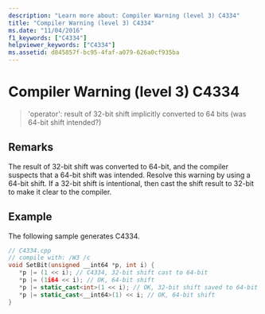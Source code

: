 ```yaml
---
description: "Learn more about: Compiler Warning (level 3) C4334"
title: "Compiler Warning (level 3) C4334"
ms.date: "11/04/2016"
f1_keywords: ["C4334"]
helpviewer_keywords: ["C4334"]
ms.assetid: d845857f-bc95-4faf-a079-626a0cf935ba
---
```

# Compiler Warning (level 3) C4334

> 'operator': result of 32-bit shift implicitly converted to 64 bits (was 64-bit shift intended?)

## Remarks

The result of 32-bit shift was converted to 64-bit, and the compiler suspects that a 64-bit shift was intended. Resolve this warning by using a 64-bit shift. If a 32-bit shift is intentional, then cast the shift result to 32-bit to make it clear to the compiler.

## Example

The following sample generates C4334.

```cpp
// C4334.cpp
// compile with: /W3 /c
void SetBit(unsigned __int64 *p, int i) {
   *p |= (1 << i); // C4334, 32-bit shift cast to 64-bit
   *p |= (1i64 << i); // OK, 64-bit shift
   *p |= static_cast<int>(1 << i); // OK, 32-bit shift saved to 64-bit result
   *p |= static_cast<__int64>(1) << i; // OK, 64-bit shift
}
```
